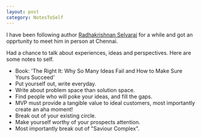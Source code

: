 ```yaml
---
layout: post
category: NotesToSelf
---
```


I have been following author [Radhakrishnan Selvaraj](https://www.linkedin.com/in/rk-radhakrishnan) for a while and got an opprtunity to meet him in person at Chennai.

Had a chance to talk about experiences, ideas and perspectives. Here are some notes to self.

- Book: 'The Right It: Why So Many Ideas Fail and How to Make Sure Yours Succeed' <br>
- Put yourself out, write everyday. <br>
- Write about problem space than solution space. <br>
- Find people who will poke your ideas, and fill the gaps. <br>
- MVP must provide a tangible value to ideal customers, most importantly create an aha moment! <br>
- Break out of your existing circle. <br>
- Make yourself worthy of your prospects attention. <br>
- Most importantly break out of "Saviour Complex". <br>